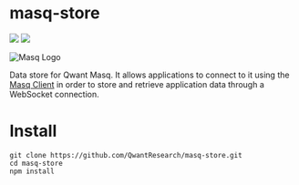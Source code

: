 # masq-store

[![](https://img.shields.io/badge/project-Masq-7C4DFF.svg?style=flat-square)](https://github.com/QwantResearch/masq-store)
[![](https://api.travis-ci.org/QwantResearch/masq-store.svg)](https://travis-ci.org/QwantResearch/masq-store)

![Masq Logo](https://i.imgur.com/qZ3dq0Q.png)

Data store for Qwant Masq. It allows applications to connect to it using the [Masq Client](https://github.com/QwantResearch/masq-client) in order to store and retrieve application data through a WebSocket connection.

# Install

```
git clone https://github.com/QwantResearch/masq-store.git
cd masq-store
npm install
```
